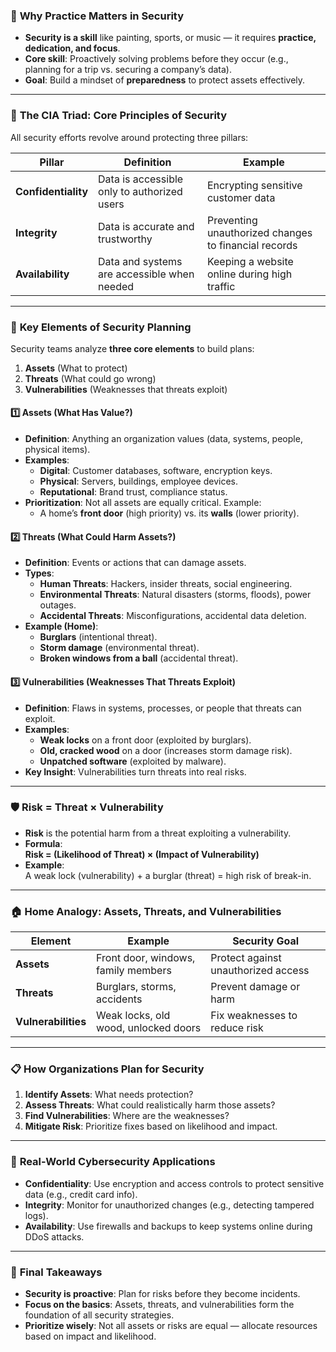 ### 🎯 **Why Practice Matters in Security**
- **Security is a skill** like painting, sports, or music — it requires **practice, dedication, and focus**.
- **Core skill**: Proactively solving problems before they occur (e.g., planning for a trip vs. securing a company’s data).
- **Goal**: Build a mindset of **preparedness** to protect assets effectively.

---

### 🔐 **The CIA Triad: Core Principles of Security**
All security efforts revolve around protecting three pillars:

| Pillar           | Definition | Example |
|------------------|------------|---------|
| **Confidentiality** | Data is accessible only to authorized users | Encrypting sensitive customer data |
| **Integrity**     | Data is accurate and trustworthy | Preventing unauthorized changes to financial records |
| **Availability**  | Data and systems are accessible when needed | Keeping a website online during high traffic |

---

### 🧩 **Key Elements of Security Planning**
Security teams analyze **three core elements** to build plans:
1. **Assets** (What to protect)
2. **Threats** (What could go wrong)
3. **Vulnerabilities** (Weaknesses that threats exploit)

#### 1️⃣ **Assets** (What Has Value?)
- **Definition**: Anything an organization values (data, systems, people, physical items).
- **Examples**:
  - **Digital**: Customer databases, software, encryption keys.
  - **Physical**: Servers, buildings, employee devices.
  - **Reputational**: Brand trust, compliance status.
- **Prioritization**: Not all assets are equally critical. Example:
  - A home’s **front door** (high priority) vs. its **walls** (lower priority).

#### 2️⃣ **Threats** (What Could Harm Assets?)
- **Definition**: Events or actions that can damage assets.
- **Types**:
  - **Human Threats**: Hackers, insider threats, social engineering.
  - **Environmental Threats**: Natural disasters (storms, floods), power outages.
  - **Accidental Threats**: Misconfigurations, accidental data deletion.
- **Example (Home)**:
  - **Burglars** (intentional threat).
  - **Storm damage** (environmental threat).
  - **Broken windows from a ball** (accidental threat).

#### 3️⃣ **Vulnerabilities** (Weaknesses That Threats Exploit)
- **Definition**: Flaws in systems, processes, or people that threats can exploit.
- **Examples**:
  - **Weak locks** on a front door (exploited by burglars).
  - **Old, cracked wood** on a door (increases storm damage risk).
  - **Unpatched software** (exploited by malware).
- **Key Insight**: Vulnerabilities turn threats into real risks.

---

### 🛡️ **Risk = Threat × Vulnerability**
- **Risk** is the potential harm from a threat exploiting a vulnerability.
- **Formula**:  
  **Risk = (Likelihood of Threat) × (Impact of Vulnerability)**
- **Example**:  
  A weak lock (vulnerability) + a burglar (threat) = high risk of break-in.

---

### 🏠 **Home Analogy: Assets, Threats, and Vulnerabilities**
| Element       | Example | Security Goal |
|---------------|---------|---------------|
| **Assets**     | Front door, windows, family members | Protect against unauthorized access |
| **Threats**    | Burglars, storms, accidents | Prevent damage or harm |
| **Vulnerabilities** | Weak locks, old wood, unlocked doors | Fix weaknesses to reduce risk |

---

### 📋 **How Organizations Plan for Security**
1. **Identify Assets**: What needs protection?
2. **Assess Threats**: What could realistically harm those assets?
3. **Find Vulnerabilities**: Where are the weaknesses?
4. **Mitigate Risk**: Prioritize fixes based on likelihood and impact.

---

### 🚨 **Real-World Cybersecurity Applications**
- **Confidentiality**: Use encryption and access controls to protect sensitive data (e.g., credit card info).
- **Integrity**: Monitor for unauthorized changes (e.g., detecting tampered logs).
- **Availability**: Use firewalls and backups to keep systems online during DDoS attacks.

---

### 📝 **Final Takeaways**
- **Security is proactive**: Plan for risks before they become incidents.
- **Focus on the basics**: Assets, threats, and vulnerabilities form the foundation of all security strategies.
- **Prioritize wisely**: Not all assets or risks are equal — allocate resources based on impact and likelihood.

